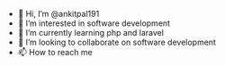 - 👋 Hi, I’m @ankitpal191
- 👀 I’m interested in software development
- 🌱 I’m currently learning php and laravel
- 💞️ I’m looking to collaborate on software development
- 📫 How to reach me 

<!---
ankitpal191/ankitpal191 is a ✨ special ✨ repository because its `README.md` (this file) appears on your GitHub profile.
You can click the Preview link to take a look at your changes.
--->
